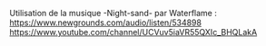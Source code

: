 Utilisation de la musique -Night-sand- par Waterflame : https://www.newgrounds.com/audio/listen/534898 https://www.youtube.com/channel/UCVuv5iaVR55QXIc_BHQLakA
